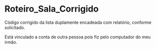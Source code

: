 # Roteiro_Sala_Corrigido

Código corrigido da lista duplamente encadeada com relatório, conforme solicitado.

Está vinculado a conta de outra pessoa pois fiz pelo computador do meu irmão.
